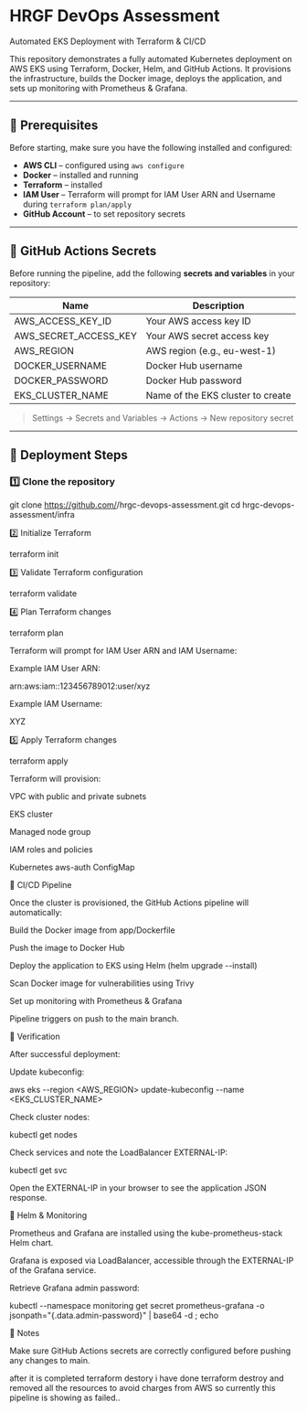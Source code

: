 # HRGF DevOps Assessment

Automated EKS Deployment with Terraform & CI/CD

This repository demonstrates a fully automated Kubernetes deployment on AWS EKS using Terraform, Docker, Helm, and GitHub Actions. It provisions the infrastructure, builds the Docker image, deploys the application, and sets up monitoring with Prometheus & Grafana.

---

## 📌 Prerequisites

Before starting, make sure you have the following installed and configured:

- **AWS CLI** – configured using `aws configure`
- **Docker** – installed and running
- **Terraform** – installed
- **IAM User** – Terraform will prompt for IAM User ARN and Username during `terraform plan/apply`
- **GitHub Account** – to set repository secrets


---

## 📌 GitHub Actions Secrets

Before running the pipeline, add the following **secrets and variables** in your repository:

| Name                  | Description                          |
|-----------------------|--------------------------------------|
| AWS_ACCESS_KEY_ID      | Your AWS access key ID               |
| AWS_SECRET_ACCESS_KEY  | Your AWS secret access key           |
| AWS_REGION             | AWS region (e.g., eu-west-1)        |
| DOCKER_USERNAME        | Docker Hub username                  |
| DOCKER_PASSWORD        | Docker Hub password                  |
| EKS_CLUSTER_NAME       | Name of the EKS cluster to create    |

> Settings → Secrets and Variables → Actions → New repository secret

---

## 📌 Deployment Steps

### 1️⃣ Clone the repository

git clone https://github.com/<your-username>/hrgc-devops-assessment.git
cd hrgc-devops-assessment/infra

2️⃣ Initialize Terraform

terraform init

3️⃣ Validate Terraform configuration

terraform validate

4️⃣ Plan Terraform changes

terraform plan

Terraform will prompt for IAM User ARN and IAM Username:

Example IAM User ARN:

arn:aws:iam::123456789012:user/xyz 

Example IAM Username:

XYZ

5️⃣ Apply Terraform changes


terraform apply

Terraform will provision:

VPC with public and private subnets

EKS cluster

Managed node group

IAM roles and policies

Kubernetes aws-auth ConfigMap

📌 CI/CD Pipeline

Once the cluster is provisioned, the GitHub Actions pipeline will automatically:

Build the Docker image from app/Dockerfile

Push the image to Docker Hub

Deploy the application to EKS using Helm (helm upgrade --install)

Scan Docker image for vulnerabilities using Trivy

Set up monitoring with Prometheus & Grafana

Pipeline triggers on push to the main branch.

📌 Verification

After successful deployment:

Update kubeconfig:

aws eks --region <AWS_REGION> update-kubeconfig --name <EKS_CLUSTER_NAME>

Check cluster nodes:


kubectl get nodes

Check services and note the LoadBalancer EXTERNAL-IP:


kubectl get svc

Open the EXTERNAL-IP in your browser to see the application JSON response.

📌 Helm & Monitoring

Prometheus and Grafana are installed using the kube-prometheus-stack Helm chart.

Grafana is exposed via LoadBalancer, accessible through the EXTERNAL-IP of the Grafana service.

Retrieve Grafana admin password:


kubectl --namespace monitoring get secret prometheus-grafana -o jsonpath="{.data.admin-password}" | base64 -d ; echo

📌 Notes


Make sure GitHub Actions secrets are correctly configured before pushing any changes to main.

after it is completed 
terraform destory 
i have done terraform destroy and removed all the resources to avoid charges from AWS so currently this pipeline is showing as failed.. 
